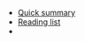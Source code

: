 - [Quick summary](http://www.bollier.org/commons-short-and-sweet)
- [Reading list](https://wiki.p2pfoundation.net/What_You_Should_Read_To_Understand_the_Commons)
- 
